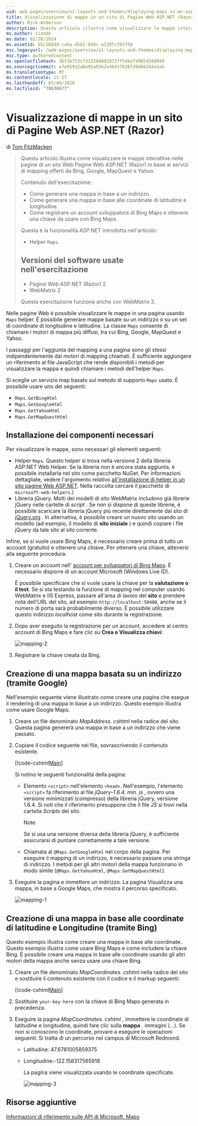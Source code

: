 ```yaml
---
uid: web-pages/overview/ui-layouts-and-themes/displaying-maps-in-an-aspnet-web-pages-site
title: Visualizzazione di mappe in un sito di Pagine Web ASP.NET (Razor) | Microsoft Docs
author: Rick-Anderson
description: Questo articolo illustra come visualizzare le mappe interattive nelle pagine di un sito Web Pagine Web ASP.NET (Razor) basato sui servizi di mapping offerti da Bing, Google, ma...
ms.author: riande
ms.date: 02/20/2014
ms.assetid: b5c268dd-ca6a-4562-b94c-a220fcf01f58
msc.legacyurl: /web-pages/overview/ui-layouts-and-themes/displaying-maps-in-an-aspnet-web-pages-site
msc.type: authoredcontent
ms.openlocfilehash: 36f3b753cf312504892872ff54bef49854588990
ms.sourcegitcommit: e7e91932a6e91a63e2e46417626f39d6b244a3ab
ms.translationtype: MT
ms.contentlocale: it-IT
ms.lasthandoff: 03/06/2020
ms.locfileid: "78638677"
---
```

# <a name="displaying-maps-in-an-aspnet-web-pages-razor-site"></a>Visualizzazione di mappe in un sito di Pagine Web ASP.NET (Razor)

di [Tom FitzMacken](https://github.com/tfitzmac)

> Questo articolo illustra come visualizzare le mappe interattive nelle pagine di un sito Web Pagine Web ASP.NET (Razor) in base ai servizi di mapping offerti da Bing, Google, MapQuest e Yahoo.
> 
> Contenuto dell'esercitazione:
> 
> - Come generare una mappa in base a un indirizzo.
> - Come generare una mappa in base alle coordinate di latitudine e longitudine.
> - Come registrare un account sviluppatore di Bing Maps e ottenere una chiave da usare con Bing Maps.
> 
> Questa è la funzionalità ASP.NET introdotta nell'articolo:
> 
> - Helper `Maps`.
>   
> 
> ## <a name="software-versions-used-in-the-tutorial"></a>Versioni del software usate nell'esercitazione
> 
> 
> - Pagine Web ASP.NET (Razor) 2
> - WebMatrix 2
>   
> 
> Questa esercitazione funziona anche con WebMatrix 3.

Nelle pagine Web è possibile visualizzare le mappe in una pagina usando `Maps` helper. È possibile generare mappe basate su un indirizzo o su un set di coordinate di longitudine e latitudine. La classe `Maps` consente di chiamare i motori di mappa più diffusi, tra cui Bing, Google, MapQuest e Yahoo.

I passaggi per l'aggiunta del mapping a una pagina sono gli stessi indipendentemente dai motori di mapping chiamati. È sufficiente aggiungere un riferimento al file JavaScript che rende disponibili i metodi per visualizzare la mappa e quindi chiamare i metodi dell'helper `Maps`.

Si sceglie un servizio map basato sul metodo di supporto `Maps` usato. È possibile usare uno dei seguenti:

- `Maps.GetBingHtml`
- `Maps.GetGoogleHtml`
- `Maps.GetYahooHtml`
- `Maps.GetMapQuestHtml`

## <a name="installing-the-pieces-you-need"></a>Installazione dei componenti necessari

Per visualizzare le mappe, sono necessari gli elementi seguenti:

- Helper `Maps`. Questo helper si trova nella versione 2 della libreria ASP.NET Web Helper. Se la libreria non è ancora stata aggiunta, è possibile installarla nel sito come pacchetto NuGet. Per informazioni dettagliate, vedere l'argomento relativo [all'installazione di helper in un sito pagine Web ASP.NET](https://go.microsoft.com/fwlink/?LinkId=252372). Nella raccolta cercare il pacchetto di `microsoft-web-helpers`.)
- Libreria jQuery. Molti dei modelli di sito WebMatrix includono già librerie jQuery nelle cartelle di *script* . Se non si dispone di queste librerie, è possibile scaricare la libreria jQuery più recente direttamente dal sito di [jQuery.org](http://jQuery.org) . In alternativa, è possibile creare un nuovo sito usando un modello (ad esempio, il modello di **sito iniziale** ) e quindi copiare i file jQuery da tale sito al sito corrente.

Infine, se si vuole usare Bing Maps, è necessario creare prima di tutto un account (gratuito) e ottenere una chiave. Per ottenere una chiave, attenersi alla seguente procedura:

1. Creare un account nell' [account per sviluppatori di Bing Maps](https://www.microsoft.com/maps/developers/web.aspx). È necessario disporre di un account Microsoft (Windows Live ID).

    È possibile specificare che si vuole usare la chiave per la **valutazione o il test**. Se si sta testando la funzione di mapping nel computer usando WebMatrix e IIS Express, passare all'area di lavoro del **sito** e prendere nota dell'URL del sito, ad esempio `http://localhost:50408`, anche se il numero di porta sarà probabilmente diverso. È possibile utilizzare questo indirizzo *localhost* come sito durante la registrazione.
2. Dopo aver eseguito la registrazione per un account, accedere al centro account di Bing Maps e fare clic su **Crea o Visualizza chiavi**:

    ![mapping-2](displaying-maps-in-an-aspnet-web-pages-site/_static/image1.png)
3. Registrare la chiave creata da Bing.

## <a name="creating-a-map-based-on-an-address-using-google"></a>Creazione di una mappa basata su un indirizzo (tramite Google)

Nell'esempio seguente viene illustrato come creare una pagina che esegue il rendering di una mappa in base a un indirizzo. Questo esempio illustra come usare Google Maps.

1. Creare un file denominato *MapAddress. cshtml* nella radice del sito. Questa pagina genererà una mappa in base a un indirizzo che viene passato.
2. Copiare il codice seguente nel file, sovrascrivendo il contenuto esistente.

    [!code-cshtml[Main](displaying-maps-in-an-aspnet-web-pages-site/samples/sample1.cshtml)]

    Si notino le seguenti funzionalità della pagina:

    - Elemento `<script>` nell'elemento `<head>`. Nell'esempio, l'elemento `<script>` fa riferimento al file *jQuery-1.6.4. min. js* , ovvero una versione minimizzati (compresso) della libreria jQuery, versione 1.6.4. Si noti che il riferimento presuppone che il file *JS* si trovi nella cartella *Scripts* del sito. 

        > [!NOTE]
        > Se si usa una versione diversa della libreria jQuery, è sufficiente assicurarsi di puntare correttamente a tale versione.
    - Chiamata al `@Maps.GetGoogleHtml` nel corpo della pagina. Per eseguire il mapping di un indirizzo, è necessario passare una stringa di indirizzo. I metodi per gli altri motori della mappa funzionano in modo simile (`@Maps.GetYahooHtml`, `@Maps.GetMapQuestHtml`).
3. Eseguire la pagina e immettere un indirizzo. La pagina Visualizza una mappa, in base a Google Maps, che mostra il percorso specificato.

     ![mapping-1](displaying-maps-in-an-aspnet-web-pages-site/_static/image2.png)

## <a name="creating-a-map-based-on-latitude-and-longitude-coordinates-using-bing"></a>Creazione di una mappa in base alle coordinate di latitudine e Longitudine (tramite Bing)

Questo esempio illustra come creare una mappa in base alle coordinate. Questo esempio illustra come usare Bing Maps e come includere la chiave Bing. È possibile creare una mappa in base alle coordinate usando gli altri motori della mappa anche senza usare una chiave Bing.

1. Creare un file denominato *MapCoordinates. cshtml* nella radice del sito e sostituire il contenuto esistente con il codice e il markup seguenti:

    [!code-cshtml[Main](displaying-maps-in-an-aspnet-web-pages-site/samples/sample2.cshtml)]
2. Sostituire `your-key-here` con la chiave di Bing Maps generata in precedenza.
3. Eseguire la pagina *MapCoordinates. cshtml* , immettere le coordinate di latitudine e longitudine, quindi fare clic sulla **mappa** . immagini (...). Se non si conoscono le coordinate, provare a eseguire le operazioni seguenti. Si tratta di un percorso nel campus di Microsoft Redmond.

   - Latitudine: 47.6781005859375
   - Longitudine:-122.158317565918

     La pagina viene visualizzata usando le coordinate specificate.

     ![mapping-3](displaying-maps-in-an-aspnet-web-pages-site/_static/image3.png)

<a id="Additional_Resources"></a>
## <a name="additional-resources"></a>Risorse aggiuntive

[Informazioni di riferimento sulle API di Microsoft. Maps](https://msdn.microsoft.com/library/gg427611.aspx)

